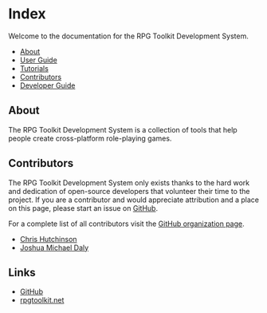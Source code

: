 # Index

Welcome to the documentation for the RPG Toolkit Development System.

- [About](#about)
- [User Guide](user/index.md)
- [Tutorials](#)
- [Contributors](#contributors)
- [Developer Guide](developer/index.md)

## About

The RPG Toolkit Development System is a collection of tools that help
people create cross-platform role-playing games.

## Contributors

The RPG Toolkit Development System only exists thanks to the hard work
and dedication of open-source developers that volunteer their time to the
project. If you are a contributor and would appreciate attribution and a place
on this page, please start an issue on [GitHub](https://github.com/rpgtoolkit/docs/issues).

For a complete list of all contributors visit the
[GitHub organization page](https://github.com/orgs/rpgtoolkit/people).

- [Chris Hutchinson](https://github.com/chutchinson)
- [Joshua Michael Daly](https://github.com/swordmaster2k)

## Links

 - [GitHub](https://www.github.com/rpgtoolkit)
 - [rpgtoolkit.net](https://www.rpgtoolkit.net)
